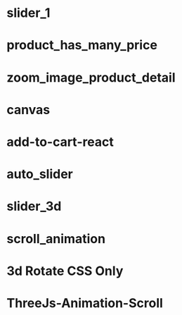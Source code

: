# slider_1

# product_has_many_price

# zoom_image_product_detail

# canvas

# add-to-cart-react

# auto_slider

# slider_3d

# scroll_animation

# 3d Rotate CSS Only

# ThreeJs-Animation-Scroll
